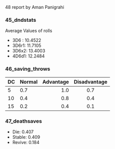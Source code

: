 48 report by Aman Panigrahi

### 45_dndstats ###
Average Values of rolls
- 3D6  : 10.4522
- 3D6r1: 11.7105
- 3D6x2: 13.4003
- 4D6d1: 12.2484

### 46_saving_throws ###
| DC | Normal | Advantage | Disadvantage |
|:---|:-------|----------:|:------------:|
| 5 | 0.7 | 1.0 | 0.7 |
| 10 | 0.4 | 0.8 | 0.4 |
| 15 | 0.2 | 0.4 | 0.1 |

### 47_deathsaves ###
- Die: 0.407
- Stable: 0.409
- Revive: 0.184 